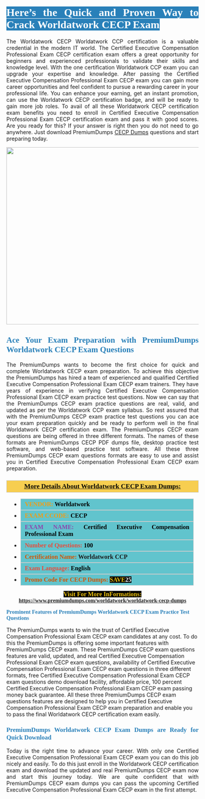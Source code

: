 <h1 style="text-align: justify;"><span style="color:#ffffff;"><span style="font-family:Georgia,serif;"><strong><span style="background-color:#2980b9;">Here’s the Quick and Proven Way to Crack Worldatwork CECP Exam</span></strong></span></span></h1>

<p style="text-align: justify;">The Worldatwork CECP Worldatwork CCP certification is a valuable credential in the modern IT world. The Certified Executive Compensation Professional Exam CECP certification exam offers a great opportunity for beginners and experienced professionals to validate their skills and knowledge level. With the one certification Worldatwork CCP exam you can upgrade your expertise and knowledge. After passing the Certified Executive Compensation Professional Exam CECP exam you can gain more career opportunities and feel confident to pursue a rewarding career in your professional life. You can enhance your earning, get an instant promotion, can use the Worldatwork CECP certification badge, and will be ready to gain more job roles. To avail of all these Worldatwork CECP certification exam benefits you need to enroll in Certified Executive Compensation Professional Exam CECP certification exam and pass it with good scores. Are you ready for this? If your answer is right then you do not need to go anywhere. Just download PremiumDumps <a href="https://www.premiumdumps.com/worldatwork/worldatwork-cecp-dumps">CECP Dumps</a> questions and start preparing today.</p>

<p style="text-align: center;"><a href="https://www.premiumdumps.com/worldatwork/worldatwork-cecp-dumps"><img alt="" src="https://i.imgur.com/KJGzbJ2.jpeg" style="width: 700px; height: 465px;" /></a></p>

<h2 style="text-align: justify;"><span style="color:#2980b9;"><span style="font-family:Georgia,serif;"><strong>Ace Your Exam Preparation with PremiumDumps Worldatwork CECP Exam Questions</strong></span></span></h2>

<p style="text-align: justify;">The PremiumDumps wants to become the first choice for quick and complete Worldatwork CECP exam preparation. To achieve this objective the PremiumDumps has hired a team of experienced and qualified Certified Executive Compensation Professional Exam CECP exam trainers. They have years of experience in verifying Certified Executive Compensation Professional Exam CECP exam practice test questions. Now we can say that the PremiumDumps CECP exam practice questions are real, valid, and updated as per the Worldatwork CCP exam syllabus. So rest assured that with the PremiumDumps CECP exam practice test questions you can ace your exam preparation quickly and be ready to perform well in the final Worldatwork CECP certification exam. The PremiumDumps CECP exam questions are being offered in three different formats. The names of these formats are PremiumDumps CECP PDF dumps file, desktop practice test software, and web-based practice test software. All these three PremiumDumps CECP exam questions formats are easy to use and assist you in Certified Executive Compensation Professional Exam CECP exam preparation.</p>

<h3 style="background: #f7ce50; border: 1px solid rgb(204, 204, 204); padding: 5px 10px; text-align: center;"><span style="font-family:Georgia,serif;"><u><u><span style="color:#000000;"><span style="font-size:11pt"><span style="line-height:normal"><b><span style="font-size:13.0pt"><span cambria="">More Details About Worldatwork CECP Exam Dumps:</span></span></b></span></span></span></u></u></span></h3>

<ul>
	<li style="margin:0cm 10pt">
	<div style="background:#61c4cd; border: 1px solid rgb(204, 204, 204); padding: 5px 10px; text-align: justify;"><span style="font-family:Georgia,serif;"><span style="font-size:11pt"><span style="line-height:normal"><b><span style="font-size:12.0pt"><span new="" roman="" times=""><span style="color:#f39c12;">VENDOR:</span> <span style="color:#000000;">Worldatwork</span></span></span></b></span></span></span></div>
	</li>
	<li style="margin:0cm 10pt">
	<div style="background: #61c4cd; border: 1px solid rgb(204, 204, 204); padding: 5px 10px; text-align: justify;"><span style="font-family:Georgia,serif;"><span style="font-size:11pt"><span style="line-height:normal"><b><span style="font-size:12.0pt"><span new="" roman="" times=""><span style="color:#f39c12;">EXAM CCODE:</span> <span style="color:#000000;">CECP</span></span></span></b></span></span></span></div>
	</li>
	<li style="margin:0cm 10pt">
	<div style="background: #61c4cd; border: 1px solid rgb(204, 204, 204); padding: 5px 10px; text-align: justify;"><span style="font-family:Georgia,serif;"><span style="font-size:11pt"><span style="line-height:normal"><b><span style="font-size:12.0pt"><span new="" roman="" times=""><span style="color:#8e44ad;">EXAM NAME:</span> <span style="color:#000000;">Certified Executive Compensation Professional Exam</span></span></span></b></span></span></span></div>
	</li>
	<li style="margin:0cm 10pt">
	<div style="background: #61c4cd; border: 1px solid rgb(204, 204, 204); padding: 5px 10px;"><span style="font-family:Georgia,serif;"><span style="font-size:11pt"><span style="line-height:normal"><b><span style="font-size:12.0pt"><span new="" roman="" times=""><span style="color:#e74c3c;">Number of Questions:</span><span style="color:#000000;"><span style="color:#f1c40f;"> </span>100</span></span></span></b></span></span></span></div>
	</li>
	<li style="margin:0cm 10pt">
	<div style="background: #61c4cd; border: 1px solid rgb(204, 204, 204); padding: 5px 10px; text-align: justify;"><span style="font-family:Georgia,serif;"><span style="font-size:11pt"><span style="line-height:normal"><b><span style="font-size:12.0pt"><span new="" roman="" times=""><span style="color:#d35400;">Certification Name:</span> Worldatwork CCP</span></span></b></span></span></span></div>
	</li>
	<li style="margin:0cm 10pt">
	<div style="background: #61c4cd; border: 1px solid rgb(204, 204, 204); padding: 5px 10px; text-align: justify;"><span style="font-family:Georgia,serif;"><span style="font-size:11pt"><span style="line-height:normal"><b><span style="font-size:12.0pt"><span new="" roman="" times=""><span style="color:#e74c3c;">Exam Language:</span> <span style="color:#000000;">English</span></span></span></b></span></span></span></div>
	</li>
	<li style="margin:0cm 10pt">
	<div style="background: #61c4cd; border: 1px solid rgb(204, 204, 204); padding: 5px 10px;"><span style="font-family:Georgia,serif;"><span style="font-size:11pt"><span style="line-height:normal"><b><span style="font-size:12.0pt"><span new="" roman="" times=""><span style="color:#d35400;">Promo Code For CECP Dumps:</span><span style="color:#f1c40f;"> <span style="background-color:#000000;">SAVE</span></span><span style="color:#ffffff;"><span style="background-color:#000000;">25</span></span></span></span></b></span></span></span></div>
	</li>
</ul>

<p style="text-align: center;"><span style="font-family:Georgia,serif;"><strong><span style="font-size:16px;"><span style="color:#f1c40f;"><span style="background-color:#000000;">Visit For More InFormations:</span></span></span> <a href="https://www.premiumdumps.com/worldatwork/worldatwork-cecp-dumps">https://www.premiumdumps.com/worldatwork/worldatwork-cecp-dumps</a></strong></span></p>

<p><span style="color:#2980b9;"><span style="font-family:Georgia,serif;"><strong><strong><strong>Prominent Features of PremiumDumps Worldatwork CECP Exam Practice Test Questions</strong></strong></strong></span></span></p>

<p>The PremiumDumps wants to win the trust of Certified Executive Compensation Professional Exam CECP exam candidates at any cost. To do this the PremiumDumps is offering some important features with PremiumDumps CECP exam. These PremiumDumps CECP exam questions features are valid, updated, and real Certified Executive Compensation Professional Exam CECP exam questions, availability of Certified Executive Compensation Professional Exam CECP exam questions in three different formats, free Certified Executive Compensation Professional Exam CECP exam questions demo download facility, affordable price, 100 percent Certified Executive Compensation Professional Exam CECP exam passing money back guarantee. All these three PremiumDumps CECP exam questions features are designed to help you in Certified Executive Compensation Professional Exam CECP exam preparation and enable you to pass the final Worldatwork CECP certification exam easily.</p>

<h3 style="text-align: justify;"><span style="color:#2980b9;"><span style="font-family:Georgia,serif;"><strong><strong><strong>PremiumDumps Worldatwork CECP Exam Dumps are Ready for Quick Download</strong></strong></strong></span></span></h3>

<p style="text-align: justify;">Today is the right time to advance your career. With only one Certified Executive Compensation Professional Exam CECP exam you can do this job nicely and easily. To do this just enroll in the Worldatwork CECP certification exam and download the updated and real PremiumDumps CECP exam now and start this journey today. We are quite confident that with PremiumDumps CECP exam dumps you can pass the upcoming Certified Executive Compensation Professional Exam CECP exam in the first attempt.</p>

